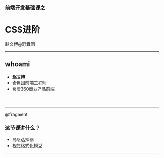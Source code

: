 ### 前端开发基础课之
# CSS进阶

赵文博@奇舞团

---

## whoami

* **赵文博**
* 奇舞团前端工程师
* 负责360商业产品前端
<p style="font-size:120%;margin-top:0.5em">
    <a href="https://github.com/webzhao" target="_blank" title="Github"><i class="fa fa-github"></i></a>&nbsp;
    <a href="http://www.flickr.com/photos/53827079@N06/" target="_blank" title="Flickr"><i class="fa-flickr"></i></a>&nbsp;
    <a href="https://twitter.com/webzhao" target="_blank" title="Twitter"><i class="fa-twitter"></i></a>&nbsp;
    <a href="http://cn.linkedin.com/pub/wenbo-zhao/29/7b1/514" target="_blank" title="Linkedin"><i class="fa-linkedin"></i></a>&nbsp;
</p>

---

@fragment

### 这节课讲什么？

* 高级选择器
* 视觉格式化模型

---

